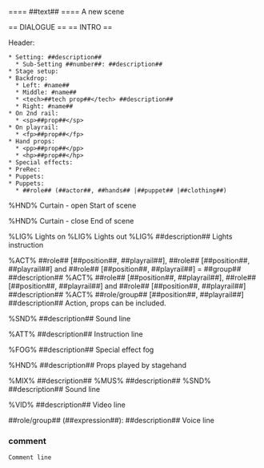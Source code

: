 

==== ##text## ====
	A new scene

== DIALOGUE ==
== INTRO ==

Header:

    * Setting: ##description##
      * Sub-Setting ##number##: ##description##
    * Stage setup:
    * Backdrop:
      * Left: #name##
      * Middle: #name##
      * <tech>##tech prop##</tech> ##description##
      * Right: #name##
    * On 2nd rail:
      * <sp>##prop##</sp>
    * On playrail:
      * <fp>##prop##</fp>
    * Hand props:
      * <pp>##prop##</pp>
      * <hp>##prop##</hp>
    * Special effects:
    * PreRec:
    * Puppets:
    * Puppets:
      * ##role## (##actor##, ##hands## |##puppet## |##clothing##)

%HND% Curtain - open
	Start of scene

%HND% Curtain - close
	End of scene

%LIG% Lights on
%LIG% Lights out
%LIG% ##description##
	Lights instruction

%ACT% ##role## [##position##, ##playrail##], ##role## [##position##, ##playrail##] and ##role## [##position##, ##playrail##] = ##group## ##description##
%ACT% ##role## [##position##, ##playrail##], ##role## [##position##, ##playrail##] and ##role## [##position##, ##playrail##] ##description##
%ACT% ##role/group## [##position##, ##playrail##] ##description##
	Action, props can be included.

%SND% ##description##
	Sound line

%ATT% ##description##
	Instruction line

%FOG% ##description##
	Special effect fog

%HND% ##description##
	Props played by stagehand

%MIX% ##description##
%MUS% ##description##
%SND% ##description##
	Sound line

%VID% ##description##
	Video line

##role/group## (##expression##): ##description##
	Voice line

### comment
	Comment line

